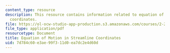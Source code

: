 ```yaml
---
content_type: resource
description: This resource contains information related to equation of motion in streamline
  coordinates.
file: https://ol-ocw-studio-app-production.s3.amazonaws.com/courses/2-25-advanced-fluid-mechanics-fall-2013/7d784c60e3ae99f311d0ea7dc2e4d60d_MIT2_25F13_Equation_of_Mo.pdf
file_type: application/pdf
resourcetype: Document
title: Equation of Motion in Streamline Coordinates
uid: 7d784c60-e3ae-99f3-11d0-ea7dc2e4d60d
---
```

